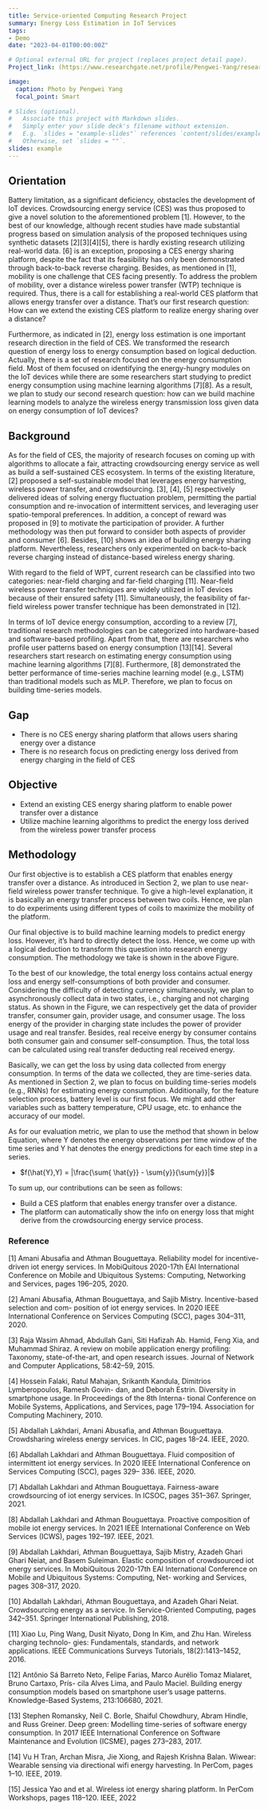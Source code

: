 ```yaml
---
title: Service-oriented Computing Research Project
summary: Energy Loss Estimation in IoT Services
tags:
- Demo
date: "2023-04-01T00:00:00Z"

# Optional external URL for project (replaces project detail page).
Project_link: (https://www.researchgate.net/profile/Pengwei-Yang/research)

image:
  caption: Photo by Pengwei Yang
  focal_point: Smart
  
# Slides (optional).
#   Associate this project with Markdown slides.
#   Simply enter your slide deck's filename without extension.
#   E.g. `slides = "example-slides"` references `content/slides/example-slides.md`.
#   Otherwise, set `slides = ""`.
slides: example
---
```

## Orientation
Battery limitation, as a significant deficiency, obstacles the development of IoT devices. Crowdsourcing energy service (CES) was thus proposed to give a novel solution to the aforementioned problem [1]. However, to the best of our knowledge, although recent studies have made substantial progress based on simulation analysis of the proposed techniques using synthetic datasets [2][3][4][5], there is hardly existing research utilizing real-world data. [6] is an exception, proposing a CES energy sharing platform, despite the fact that its feasibility has only been demonstrated through back-to-back reverse charging. Besides, as mentioned in [1], mobility is one challenge that CES facing presently. To address the problem of mobility, over a distance wireless power transfer (WTP) technique is required. Thus, there is a call for establishing a real-world CES platform that allows energy transfer over a distance. That’s our first research question: How can we extend the existing CES platform to realize energy sharing over a distance?

Furthermore, as indicated in [2], energy loss estimation is one important research direction in the field of CES. We transformed the research question of energy loss to energy consumption based on logical deduction. Actually, there is a set of research focused on the energy consumption field. Most of them focused on identifying the energy-hungry modules on the IoT devices while there are some researchers start studying to predict energy consumption using machine learning algorithms [7][8]. As a result, we plan to study our second research question: how can we build machine learning models to analyze the wireless energy transmission loss given data on energy consumption of IoT devices?

## Background
As for the field of CES, the majority of research focuses on coming up with algorithms to allocate a fair, attracting crowdsourcing energy service as well as build a self-sustained CES ecosystem. In terms of the existing literature, [2] proposed a self-sustainable model that leverages energy harvesting, wireless power transfer, and crowdsourcing. [3], [4], [5] respectively delivered ideas of solving energy fluctuation problem, permitting the partial consumption and re-invocation of intermittent services, and leveraging user spatio-temporal preferences. In addition, a concept of reward was proposed in [9] to motivate the participation of provider. A further methodology was then put forward to consider both aspects of provider and consumer [6]. Besides, [10] shows an idea of building energy sharing platform. Nevertheless, researchers only experimented on back-to-back reverse charging instead of distance-based wireless energy sharing.

With regard to the field of WPT, current research can be classified into two categories: near-field charging and far-field charging [11]. Near-field wireless power transfer techniques are widely utilized in IoT devices because of their ensured safety [11]. Simultaneously, the feasibility of far-field wireless power transfer technique has been demonstrated in [12].

In terms of IoT device energy consumption, according to a review [7], traditional research methodologies can be categorized into hardware-based and software-based profiling. Apart from that, there are researchers who profile user patterns based on energy consumption [13][14]. Several researchers start research on estimating energy consumption using machine learning algorithms [7][8]. Furthermore, [8] demonstrated the better performance of time-series machine learning model (e.g., LSTM) than traditional models such as MLP. Therefore, we plan to focus on building time-series models.

## Gap

- There is no CES energy sharing platform that allows users sharing energy over a distance
- There is no research focus on predicting energy loss derived from energy charging in the field of CES

## Objective

- Extend an existing CES energy sharing platform to enable power transfer over a distance
- Utilize machine learning algorithms to predict the energy loss derived from the wireless power transfer process

## Methodology

Our first objective is to establish a CES platform that enables energy transfer over a distance. As introduced in Section 2, we plan to use near-field wireless power transfer technique. To give a high-level explanation, it is basically an energy transfer process between two coils. Hence, we plan to do experiments using different types of coils to maximize the mobility of the platform.

Our final objective is to build machine learning models to predict energy loss. However, it’s hard to directly detect the loss. Hence, we come up with a logical deduction to transform this question into research energy consumption. The methodology we take is shown in the above Figure.

To the best of our knowledge, the total energy loss contains actual energy loss and energy self-consumptions of both provider and consumer. Considering the difficulty of detecting currency simultaneously, we plan to asynchronously collect data in two states, i.e., charging and not charging status. As shown in the Figure, we can respectively get the data of provider transfer, consumer gain, provider usage, and consumer usage. The loss energy of the provider in charging state includes the power of provider usage and real transfer. Besides, real receive energy by consumer contains both consumer gain and consumer self-consumption. Thus, the total loss can be calculated using real transfer deducting real received energy. 

Basically, we can get the loss by using data collected from energy consumption. In terms of the data we collected, they are time-series data. As mentioned in Section 2, we plan to focus on building time-series models (e.g., RNNs) for estimating energy consumption. Additionally, for the feature selection process, battery level is our first focus. We might add other variables such as battery temperature, CPU usage, etc. to enhance the accuracy of our model.

As for our evaluation metric, we plan to use the method that shown in below Equation, where Y denotes the energy observations per time window of the time series and Y hat denotes the energy predictions for each time step in a series.

- $f(\hat{Y},Y) = |\frac{\sum{ \hat{y}} - \sum{y}}{\sum{y}}|$

To sum up, our contributions can be seen as follows:
- Build a CES platform that enables energy transfer over a distance.
- The platform can automatically show the info on energy loss that might derive from the crowdsourcing energy service process.

### Reference

[1] Amani Abusafia and Athman Bouguettaya. Reliability model for incentive-driven iot energy
services. In MobiQuitous 2020-17th EAI International Conference on Mobile and Ubiquitous
Systems: Computing, Networking and Services, pages 196–205, 2020.

[2] Amani Abusafia, Athman Bouguettaya, and Sajib Mistry. Incentive-based selection and com-
position of iot energy services. In 2020 IEEE International Conference on Services Computing
(SCC), pages 304–311, 2020.

[3] Raja Wasim Ahmad, Abdullah Gani, Siti Hafizah Ab. Hamid, Feng Xia, and Muhammad
Shiraz. A review on mobile application energy profiling: Taxonomy, state-of-the-art, and
open research issues. Journal of Network and Computer Applications, 58:42–59, 2015.

[4] Hossein Falaki, Ratul Mahajan, Srikanth Kandula, Dimitrios Lymberopoulos, Ramesh Govin-
dan, and Deborah Estrin. Diversity in smartphone usage. In Proceedings of the 8th Interna-
tional Conference on Mobile Systems, Applications, and Services, page 179–194. Association
for Computing Machinery, 2010.

[5] Abdallah Lakhdari, Amani Abusafia, and Athman Bouguettaya. Crowdsharing wireless energy
services. In CIC, pages 18–24. IEEE, 2020.

[6] Abdallah Lakhdari and Athman Bouguettaya. Fluid composition of intermittent iot energy
services. In 2020 IEEE International Conference on Services Computing (SCC), pages 329–
336. IEEE, 2020.


[7] Abdallah Lakhdari and Athman Bouguettaya. Fairness-aware crowdsourcing of iot energy
services. In ICSOC, pages 351–367. Springer, 2021.

[8] Abdallah Lakhdari and Athman Bouguettaya. Proactive composition of mobile iot energy
services. In 2021 IEEE International Conference on Web Services (ICWS), pages 192–197.
IEEE, 2021.

[9] Abdallah Lakhdari, Athman Bouguettaya, Sajib Mistry, Azadeh Ghari Ghari Neiat, and
Basem Suleiman. Elastic composition of crowdsourced iot energy services. In MobiQuitous
2020-17th EAI International Conference on Mobile and Ubiquitous Systems: Computing, Net-
working and Services, pages 308–317, 2020.

[10] Abdallah Lakhdari, Athman Bouguettaya, and Azadeh Ghari Neiat. Crowdsourcing energy as
a service. In Service-Oriented Computing, pages 342–351. Springer International Publishing,
2018.

[11] Xiao Lu, Ping Wang, Dusit Niyato, Dong In Kim, and Zhu Han. Wireless charging technolo-
gies: Fundamentals, standards, and network applications. IEEE Communications Surveys
Tutorials, 18(2):1413–1452, 2016.

[12] Antônio Sá Barreto Neto, Felipe Farias, Marco Aurélio Tomaz Mialaret, Bruno Cartaxo, Prís-
cila Alves Lima, and Paulo Maciel. Building energy consumption models based on smartphone
user’s usage patterns. Knowledge-Based Systems, 213:106680, 2021.

[13] Stephen Romansky, Neil C. Borle, Shaiful Chowdhury, Abram Hindle, and Russ Greiner. Deep
green: Modelling time-series of software energy consumption. In 2017 IEEE International
Conference on Software Maintenance and Evolution (ICSME), pages 273–283, 2017.

[14] Vu H Tran, Archan Misra, Jie Xiong, and Rajesh Krishna Balan. Wiwear: Wearable sensing
via directional wifi energy harvesting. In PerCom, pages 1–10. IEEE, 2019.

[15] Jessica Yao and et al. Wireless iot energy sharing platform. In PerCom Workshops, pages
118–120. IEEE, 2022
